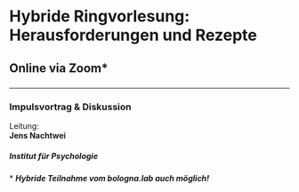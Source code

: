 # Hybride Ringvorlesung: Herausforderungen und Rezepte  
## Online via Zoom*
#####  
--- 
### Impulsvortrag & Diskussion 
Leitung: \
**Jens Nachtwei**  
##### Institut für Psychologie 
\* ***Hybride Teilnahme vom bologna.lab auch möglich!***
